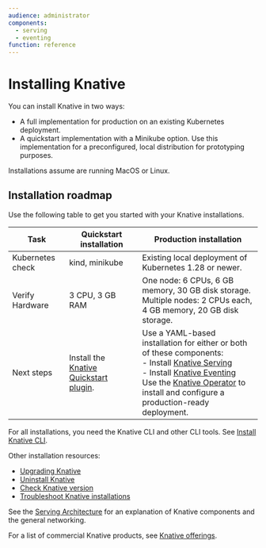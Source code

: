 ```yaml
---
audience: administrator
components:
  - serving
  - eventing
function: reference
---
```


# Installing Knative

You can install Knative in two ways:

- A full implementation for production on an existing Kubernetes deployment.
- A quickstart implementation with a Minikube option. Use this implementation for a preconfigured, local distribution for prototyping purposes.

Installations assume are running MacOS or Linux.

## Installation roadmap

Use the following table to get you started with your Knative installations.

| Task | Quickstart installation | Production installation |
| -- | -- | -- |
| Kubernetes check | kind, minikube | Existing local deployment of Kubernetes 1.28 or newer. |
| Verify Hardware | 3 CPU, 3 GB RAM | One node: 6 CPUs, 6 GB memory, 30 GB disk storage.<br>Multiple nodes: 2 CPUs each, 4 GB memory, 20 GB disk storage. |
| Next steps | Install the [Knative Quickstart plugin](quickstart-install.md). | Use a YAML-based installation for either or both of these components:<br>- Install [Knative Serving](yaml-install/serving/install-serving-with-yaml.md)<br>- Install [Knative Eventing](yaml-install/eventing/install-eventing-with-yaml.md)<br>Use the [Knative Operator](operator/knative-with-operators.md) to install and configure a production-ready deployment. |

For all installations, you need the Knative CLI and other CLI tools. See [Install Knative CLI](../client/install-kn.md).

Other installation resources:

- [Upgrading Knative](upgrade/README.md)
- [Uninstall Knative](uninstall.md)
- [Check Knative version](upgrade/check-install-version.md)
- [Troubleshoot Knative installations](troublehooting.md)


See the [Serving Architecture](../serving/architecture.md) for an explanation of Knative components and the general networking.

For a list of commercial Knative products, see [Knative offerings](knative-offerings.md).


